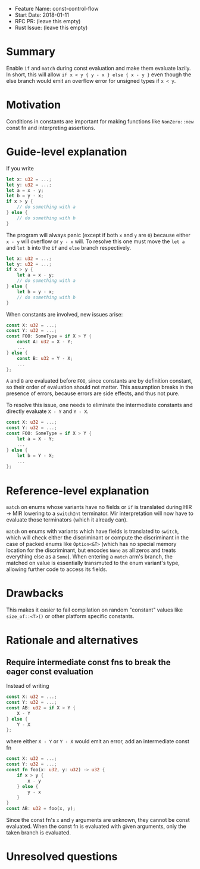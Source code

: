 - Feature Name: const-control-flow
- Start Date: 2018-01-11
- RFC PR: (leave this empty)
- Rust Issue: (leave this empty)

# Summary
[summary]: #summary

Enable `if` and `match` during const evaluation and make them evaluate lazily.
In short, this will allow `if x < y { y - x } else { x - y }` even though the
else branch would emit an overflow error for unsigned types if `x < y`.

# Motivation
[motivation]: #motivation

Conditions in constants are important for making functions like `NonZero::new`
const fn and interpreting assertions.

# Guide-level explanation
[guide-level-explanation]: #guide-level-explanation

If you write

```rust
let x: u32 = ...;
let y: u32 = ...;
let a = x - y;
let b = y - x;
if x > y {
    // do something with a
} else {
    // do something with b
}
```

The program will always panic (except if both `x` and `y` are `0`) because
either `x - y` will overflow or `y - x` will. To resolve this one must move the
`let a` and `let b` into the `if` and `else` branch respectively.

```rust
let x: u32 = ...;
let y: u32 = ...;
if x > y {
    let a = x - y;
    // do something with a
} else {
    let b = y - x;
    // do something with b
}
```

When constants are involved, new issues arise:

```rust
const X: u32 = ...;
const Y: u32 = ...;
const FOO: SomeType = if X > Y {
    const A: u32 = X - Y;
    ...
} else {
    const B: u32 = Y - X;
    ...
};
```

`A` and `B` are evaluated before `FOO`, since constants are by definition
constant, so their order of evaluation should not matter. This assumption breaks
in the presence of errors, because errors are side effects, and thus not pure.

To resolve this issue, one needs to eliminate the intermediate constants and
directly evaluate `X - Y` and `Y - X`.

```rust
const X: u32 = ...;
const Y: u32 = ...;
const FOO: SomeType = if X > Y {
    let a = X - Y;
    ...
} else {
    let b = Y - X;
    ...
};
```

# Reference-level explanation
[reference-level-explanation]: #reference-level-explanation

`match` on enums whose variants have no fields or `if` is translated during HIR
-> MIR lowering to a `switchInt` terminator. Mir interpretation will now have to
evaluate those terminators (which it already can).

`match` on enums with variants which have fields is translated to `switch`,
which will check either the discriminant or compute the discriminant in the case
of packed enums like `Option<&T>` (which has no special memory location for the
discriminant, but encodes `None` as all zeros and treats everything else as a
`Some`). When entering a `match` arm's branch, the matched on value is
essentially transmuted to the enum variant's type, allowing further code to
access its fields.

# Drawbacks
[drawbacks]: #drawbacks

This makes it easier to fail compilation on random "constant" values like
`size_of::<T>()` or other platform specific constants.

# Rationale and alternatives
[alternatives]: #alternatives

## Require intermediate const fns to break the eager const evaluation

Instead of writing

```rust
const X: u32 = ...;
const Y: u32 = ...;
const AB: u32 = if X > Y {
    X - Y
} else {
    Y - X
};
```

where either `X - Y` or `Y - X` would emit an error, add an intermediate const fn

```rust
const X: u32 = ...;
const Y: u32 = ...;
const fn foo(x: u32, y: u32) -> u32 {
    if x > y {
        x - y
    } else {
        y - x
    }
}
const AB: u32 = foo(x, y);
```

Since the const fn's `x` and `y` arguments are unknown, they cannot be const
evaluated. When the const fn is evaluated with given arguments, only the taken
branch is evaluated.

# Unresolved questions
[unresolved]: #unresolved-questions
